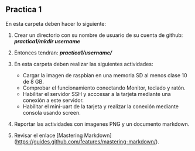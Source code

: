 ## Practica 1 ##
En esta carpeta deben hacer lo siguiente:

1. Crear un directorio con su nombre de usuario de su cuenta de github: 
**_practica1/mkdir username_**

2. Entonces tendran: 
**_practica1/username/_**

3. En esta carpeta deben realizar las siguientes actividades:
	* Cargar la imagen de raspbian en una memoria SD al menos clase 10 de 8 GB.
	* Comprobar el funcionamiento conectando Monitor, teclado y ratón.
	* Habilitar el servidor SSH y acccesar a la tarjeta mediante una conexión a este servidor.
	* Habilitar el mini-uart de la tarjeta y realizar la conexión mediante consola usando screen.

4. Reportar las actividades con imagenes PNG y un documento markdown.

5. Revisar el enlace [Mastering Markdown] (https://guides.github.com/features/mastering-markdown/).
